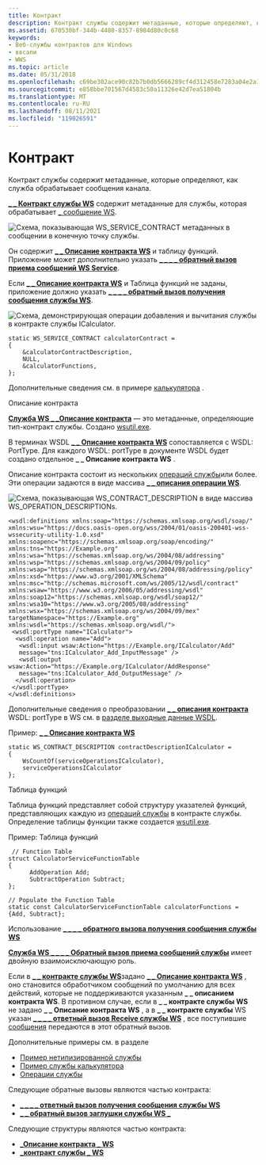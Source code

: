 ```yaml
---
title: Контракт
description: Контракт службы содержит метаданные, которые определяют, как служба обрабатывает сообщения канала.
ms.assetid: 670530bf-344b-4480-8357-8984d80c0c68
keywords:
- Веб-службы контрактов для Windows
- ввсапи
- WWS
ms.topic: article
ms.date: 05/31/2018
ms.openlocfilehash: c69be302ace90c82b7b0db5666289cf4d312458e7283a04e2a1d892faa894ad9
ms.sourcegitcommit: e858bbe701567d4583c50a11326e42d7ea51804b
ms.translationtype: MT
ms.contentlocale: ru-RU
ms.lasthandoff: 08/11/2021
ms.locfileid: "119026591"
---
```

# <a name="contract"></a>Контракт

Контракт службы содержит метаданные, которые определяют, как служба обрабатывает сообщения канала.


[**\_ \_ Контракт службы WS**](/windows/desktop/api/WebServices/ns-webservices-ws_service_contract) содержит метаданные для службы, которая обрабатывает [ \_ сообщение WS](ws-message.md).

![Схема, показывающая WS_SERVICE_CONTRACT метаданных в сообщении в конечную точку службы.](images/servicecontractintro.png)

Он содержит [**\_ \_ Описание контракта WS**](/windows/desktop/api/WebServices/ns-webservices-ws_contract_description) и таблицу функций. Приложение может дополнительно указать [**\_ \_ \_ \_ обратный вызов приема сообщений WS Service**](/windows/desktop/api/WebServices/nc-webservices-ws_service_message_receive_callback).

Если [**\_ \_ Описание контракта WS**](/windows/desktop/api/WebServices/ns-webservices-ws_contract_description) и Таблица функций не заданы, приложение должно указать [**\_ \_ \_ \_ обратный вызов получения сообщения службы WS**](/windows/desktop/api/WebServices/nc-webservices-ws_service_message_receive_callback).

![Схема, демонстрирующая операции добавления и вычитания службы в контракте службы ICalculator.](images/servicecontract.png)


``` syntax
static WS_SERVICE_CONTRACT calculatorContract = 
{
    &calculatorContractDescription, 
    NULL, 
    &calculatorFunctions, 
};
```

Дополнительные сведения см. в примере [калькулятора](httpcalculatorserviceexample.md) .

Описание контракта

[**Служба WS \_ \_Описание контракта**](/windows/desktop/api/WebServices/ns-webservices-ws_contract_description) — это метаданные, определяющие тип-контракт службы. Создано [wsutil.exe](web-service-compiler-tool.md).

В терминах WSDL [**\_ \_ Описание контракта WS**](/windows/desktop/api/WebServices/ns-webservices-ws_contract_description) сопоставляется с WSDL: PortType. Для каждого WSDL: portType в документе WSDL будет создано отдельное **\_ \_ Описание контракта WS** .

Описание контракта состоит из нескольких [операций службы](service-operation.md)или более. Эти операции задаются в виде массива [**\_ \_ описания операции WS**](/windows/desktop/api/WebServices/ns-webservices-ws_operation_description).

![Схема, показывающая WS_CONTRACT_DESCRIPTION в виде массива WS_OPERATION_DESCRIPTIONs.](images/porttypetocontract.png)

``` syntax
<wsdl:definitions xmlns:soap="https://schemas.xmlsoap.org/wsdl/soap/" 
xmlns:wsu="https://docs.oasis-open.org/wss/2004/01/oasis-200401-wss-wssecurity-utility-1.0.xsd" 
xmlns:soapenc="https://schemas.xmlsoap.org/soap/encoding/" xmlns:tns="https://Example.org" 
xmlns:wsa="https://schemas.xmlsoap.org/ws/2004/08/addressing" xmlns:wsp="https://schemas.xmlsoap.org/ws/2004/09/policy" 
xmlns:wsap="https://schemas.xmlsoap.org/ws/2004/08/addressing/policy" xmlns:xsd="https://www.w3.org/2001/XMLSchema" 
xmlns:msc="http://schemas.microsoft.com/ws/2005/12/wsdl/contract" xmlns:wsaw="https://www.w3.org/2006/05/addressing/wsdl" 
xmlns:soap12="https://schemas.xmlsoap.org/wsdl/soap12/" xmlns:wsa10="https://www.w3.org/2005/08/addressing" 
xmlns:wsx="https://schemas.xmlsoap.org/ws/2004/09/mex" targetNamespace="https://Example.org" 
xmlns:wsdl="https://schemas.xmlsoap.org/wsdl/">
 <wsdl:portType name="ICalculator">
  <wsdl:operation name="Add">
   <wsdl:input wsaw:Action="https://Example.org/ICalculator/Add" 
   message="tns:ICalculator_Add_InputMessage" />
   <wsdl:output wsaw:Action="https://Example.org/ICalculator/AddResponse" 
   message="tns:ICalculator_Add_OutputMessage" />
  </wsdl:operation>
 </wsdl:portType>
</wsdl:definitions>
```

Дополнительные сведения о преобразовании [**\_ \_ описания контракта**](/windows/desktop/api/WebServices/ns-webservices-ws_contract_description) WSDL: portType в WS см. в [разделе выходные данные WSDL](wsdl-support.md).

Пример: [ **\_ \_ Описание контракта WS**](/windows/desktop/api/WebServices/ns-webservices-ws_contract_description)

``` syntax
static WS_CONTRACT_DESCRIPTION contractDescriptionICalculator =
{
    WsCountOf(serviceOperationsICalculator),
    serviceOperationsICalculator
};
```

Таблица функций

Таблица функций представляет собой структуру указателей функций, представляющих каждую из [операций службы](service-operation.md) в контракте службы. Определение таблицы функции также создается [wsutil.exe](web-service-compiler-tool.md).

Пример: Таблица функций

``` syntax
 // Function Table
struct CalculatorServiceFunctionTable
{
      AddOperation Add;
      SubtractOperation Subtract;
};

// Populate the Function Table
static const CalculatorServiceFunctionTable calculatorFunctions = {Add, Subtract};
```

Использование [ **\_ \_ \_ \_ обратного вызова получения сообщения службы WS**](/windows/desktop/api/WebServices/nc-webservices-ws_service_message_receive_callback)

[**Служба WS \_ \_ \_ \_ Обратный вызов приема сообщений службы**](/windows/desktop/api/WebServices/nc-webservices-ws_service_message_receive_callback) имеет двойную взаимоисключающую роль.

Если в [**\_ \_ контракте службы WS**](/windows/desktop/api/WebServices/ns-webservices-ws_service_contract)задано [**\_ \_ Описание контракта WS**](/windows/desktop/api/WebServices/ns-webservices-ws_contract_description) , оно становится обработчиком сообщений по умолчанию для всех действий, которые не поддерживаются указанным **\_ \_ описанием контракта WS**. В противном случае, если в **\_ \_ контракте службы WS** не задано **\_ \_ Описание контракта WS** , а в **\_ \_ контракте службы** WS указан [**\_ \_ \_ \_ ответный вызов Receive службы WS**](/windows/desktop/api/WebServices/nc-webservices-ws_service_message_receive_callback) , все поступившие [сообщения](ws-message.md) передаются в этот обратный вызов.

Дополнительные примеры см. в разделе

-   [Пример нетипизированной службы](untypedserviceexample.md)
-   [Пример службы калькулятора](httpcalculatorserviceexample.md)
-   [Операции службы](service-operation.md)

Следующие обратные вызовы являются частью контракта:

-   [**\_ \_ \_ \_ ответный вызов получения сообщения службы WS**](/windows/desktop/api/WebServices/nc-webservices-ws_service_message_receive_callback)
-   [**\_ \_ обратный вызов заглушки службы WS \_**](/windows/desktop/api/WebServices/nc-webservices-ws_service_stub_callback)

Следующие структуры являются частью контракта:

-   [**\_Описание контракта \_ WS**](/windows/desktop/api/WebServices/ns-webservices-ws_contract_description)
-   [**\_контракт службы \_ WS**](/windows/desktop/api/WebServices/ns-webservices-ws_service_contract)

 

 




